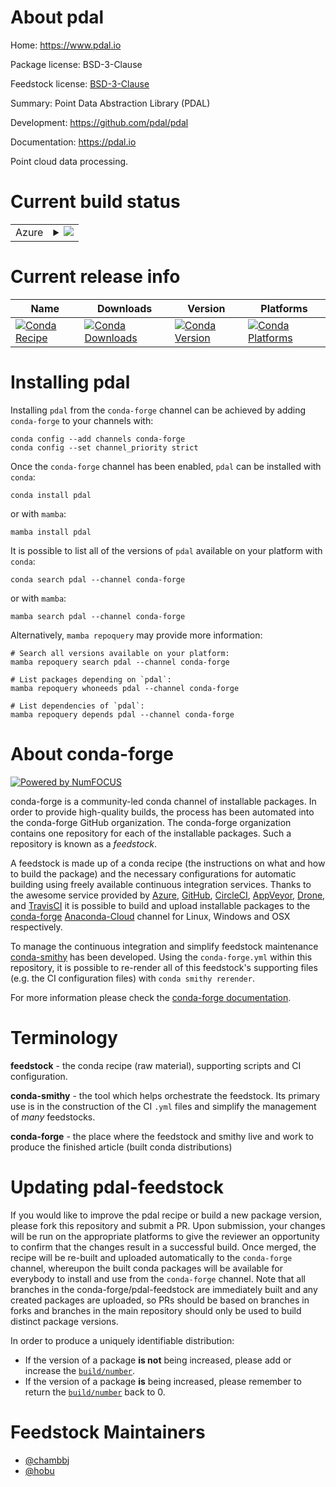 About pdal
==========

Home: https://www.pdal.io

Package license: BSD-3-Clause

Feedstock license: [BSD-3-Clause](https://github.com/conda-forge/pdal-feedstock/blob/main/LICENSE.txt)

Summary: Point Data Abstraction Library (PDAL)

Development: https://github.com/pdal/pdal

Documentation: https://pdal.io

Point cloud data processing.

Current build status
====================


<table>
    
  <tr>
    <td>Azure</td>
    <td>
      <details>
        <summary>
          <a href="https://dev.azure.com/conda-forge/feedstock-builds/_build/latest?definitionId=5283&branchName=main">
            <img src="https://dev.azure.com/conda-forge/feedstock-builds/_apis/build/status/pdal-feedstock?branchName=main">
          </a>
        </summary>
        <table>
          <thead><tr><th>Variant</th><th>Status</th></tr></thead>
          <tbody><tr>
              <td>linux_64</td>
              <td>
                <a href="https://dev.azure.com/conda-forge/feedstock-builds/_build/latest?definitionId=5283&branchName=main">
                  <img src="https://dev.azure.com/conda-forge/feedstock-builds/_apis/build/status/pdal-feedstock?branchName=main&jobName=linux&configuration=linux%20linux_64_" alt="variant">
                </a>
              </td>
            </tr><tr>
              <td>linux_aarch64</td>
              <td>
                <a href="https://dev.azure.com/conda-forge/feedstock-builds/_build/latest?definitionId=5283&branchName=main">
                  <img src="https://dev.azure.com/conda-forge/feedstock-builds/_apis/build/status/pdal-feedstock?branchName=main&jobName=linux&configuration=linux%20linux_aarch64_" alt="variant">
                </a>
              </td>
            </tr><tr>
              <td>linux_ppc64le</td>
              <td>
                <a href="https://dev.azure.com/conda-forge/feedstock-builds/_build/latest?definitionId=5283&branchName=main">
                  <img src="https://dev.azure.com/conda-forge/feedstock-builds/_apis/build/status/pdal-feedstock?branchName=main&jobName=linux&configuration=linux%20linux_ppc64le_" alt="variant">
                </a>
              </td>
            </tr><tr>
              <td>osx_64</td>
              <td>
                <a href="https://dev.azure.com/conda-forge/feedstock-builds/_build/latest?definitionId=5283&branchName=main">
                  <img src="https://dev.azure.com/conda-forge/feedstock-builds/_apis/build/status/pdal-feedstock?branchName=main&jobName=osx&configuration=osx%20osx_64_" alt="variant">
                </a>
              </td>
            </tr><tr>
              <td>osx_arm64</td>
              <td>
                <a href="https://dev.azure.com/conda-forge/feedstock-builds/_build/latest?definitionId=5283&branchName=main">
                  <img src="https://dev.azure.com/conda-forge/feedstock-builds/_apis/build/status/pdal-feedstock?branchName=main&jobName=osx&configuration=osx%20osx_arm64_" alt="variant">
                </a>
              </td>
            </tr><tr>
              <td>win_64</td>
              <td>
                <a href="https://dev.azure.com/conda-forge/feedstock-builds/_build/latest?definitionId=5283&branchName=main">
                  <img src="https://dev.azure.com/conda-forge/feedstock-builds/_apis/build/status/pdal-feedstock?branchName=main&jobName=win&configuration=win%20win_64_" alt="variant">
                </a>
              </td>
            </tr>
          </tbody>
        </table>
      </details>
    </td>
  </tr>
</table>

Current release info
====================

| Name | Downloads | Version | Platforms |
| --- | --- | --- | --- |
| [![Conda Recipe](https://img.shields.io/badge/recipe-pdal-green.svg)](https://anaconda.org/conda-forge/pdal) | [![Conda Downloads](https://img.shields.io/conda/dn/conda-forge/pdal.svg)](https://anaconda.org/conda-forge/pdal) | [![Conda Version](https://img.shields.io/conda/vn/conda-forge/pdal.svg)](https://anaconda.org/conda-forge/pdal) | [![Conda Platforms](https://img.shields.io/conda/pn/conda-forge/pdal.svg)](https://anaconda.org/conda-forge/pdal) |

Installing pdal
===============

Installing `pdal` from the `conda-forge` channel can be achieved by adding `conda-forge` to your channels with:

```
conda config --add channels conda-forge
conda config --set channel_priority strict
```

Once the `conda-forge` channel has been enabled, `pdal` can be installed with `conda`:

```
conda install pdal
```

or with `mamba`:

```
mamba install pdal
```

It is possible to list all of the versions of `pdal` available on your platform with `conda`:

```
conda search pdal --channel conda-forge
```

or with `mamba`:

```
mamba search pdal --channel conda-forge
```

Alternatively, `mamba repoquery` may provide more information:

```
# Search all versions available on your platform:
mamba repoquery search pdal --channel conda-forge

# List packages depending on `pdal`:
mamba repoquery whoneeds pdal --channel conda-forge

# List dependencies of `pdal`:
mamba repoquery depends pdal --channel conda-forge
```


About conda-forge
=================

[![Powered by
NumFOCUS](https://img.shields.io/badge/powered%20by-NumFOCUS-orange.svg?style=flat&colorA=E1523D&colorB=007D8A)](https://numfocus.org)

conda-forge is a community-led conda channel of installable packages.
In order to provide high-quality builds, the process has been automated into the
conda-forge GitHub organization. The conda-forge organization contains one repository
for each of the installable packages. Such a repository is known as a *feedstock*.

A feedstock is made up of a conda recipe (the instructions on what and how to build
the package) and the necessary configurations for automatic building using freely
available continuous integration services. Thanks to the awesome service provided by
[Azure](https://azure.microsoft.com/en-us/services/devops/), [GitHub](https://github.com/),
[CircleCI](https://circleci.com/), [AppVeyor](https://www.appveyor.com/),
[Drone](https://cloud.drone.io/welcome), and [TravisCI](https://travis-ci.com/)
it is possible to build and upload installable packages to the
[conda-forge](https://anaconda.org/conda-forge) [Anaconda-Cloud](https://anaconda.org/)
channel for Linux, Windows and OSX respectively.

To manage the continuous integration and simplify feedstock maintenance
[conda-smithy](https://github.com/conda-forge/conda-smithy) has been developed.
Using the ``conda-forge.yml`` within this repository, it is possible to re-render all of
this feedstock's supporting files (e.g. the CI configuration files) with ``conda smithy rerender``.

For more information please check the [conda-forge documentation](https://conda-forge.org/docs/).

Terminology
===========

**feedstock** - the conda recipe (raw material), supporting scripts and CI configuration.

**conda-smithy** - the tool which helps orchestrate the feedstock.
                   Its primary use is in the construction of the CI ``.yml`` files
                   and simplify the management of *many* feedstocks.

**conda-forge** - the place where the feedstock and smithy live and work to
                  produce the finished article (built conda distributions)


Updating pdal-feedstock
=======================

If you would like to improve the pdal recipe or build a new
package version, please fork this repository and submit a PR. Upon submission,
your changes will be run on the appropriate platforms to give the reviewer an
opportunity to confirm that the changes result in a successful build. Once
merged, the recipe will be re-built and uploaded automatically to the
`conda-forge` channel, whereupon the built conda packages will be available for
everybody to install and use from the `conda-forge` channel.
Note that all branches in the conda-forge/pdal-feedstock are
immediately built and any created packages are uploaded, so PRs should be based
on branches in forks and branches in the main repository should only be used to
build distinct package versions.

In order to produce a uniquely identifiable distribution:
 * If the version of a package **is not** being increased, please add or increase
   the [``build/number``](https://docs.conda.io/projects/conda-build/en/latest/resources/define-metadata.html#build-number-and-string).
 * If the version of a package **is** being increased, please remember to return
   the [``build/number``](https://docs.conda.io/projects/conda-build/en/latest/resources/define-metadata.html#build-number-and-string)
   back to 0.

Feedstock Maintainers
=====================

* [@chambbj](https://github.com/chambbj/)
* [@hobu](https://github.com/hobu/)

